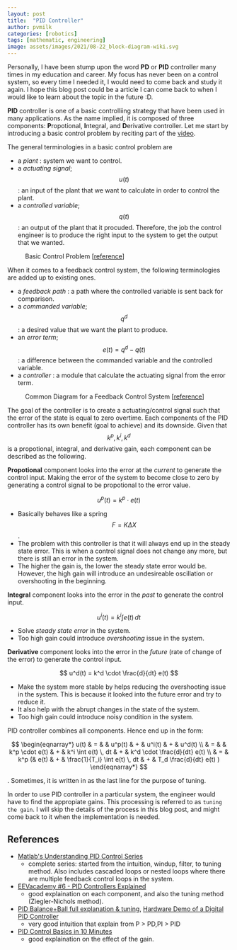 ```yaml
---
layout: post
title:  "PID Controller"
author: pvmilk
categories: [robotics]
tags: [mathematic, engineering]
image: assets/images/2021/08-22_block-diagram-wiki.svg
---
```


Personally, I have been stump upon the word **PD** or **PID** controller many times in my education and career. My focus has never been on a control system, so every time I needed it, I would need to come back and study it again. I hope this blog post could be a article I can come back to when I would like to learn about the topic in the future :D.

**PID** controller is one of a basic controlliing strategy that have been used in many applications.
As the name implied, it is composed of three components: **P**ropotional, **I**ntegral, and **D**erivative controller.
Let me start by introducing a basic control problem by reciting part of the [video](https://youtu.be/wkfEZmsQqiA).

The general terminologies in a basic control problem are
* a *plant* : system we want to control.
* a *actuating signal*; $$u(t)$$ : an input of the plant that we want to calculate in order to control the plant.
* a *controlled variable*; $$q(t)$$ : an output of the plant that it procuded.
Therefore, the job the control engineer is to produce the right input to the system to get the output that we wanted.

<figure class="align-center" style="width: 480px">
  <a href="#"><img src="{{ '/assets/images/2021/08-22_control-problem-setup.png' | absolute_url }}" alt=""></a>
  <figcaption> Basic Control Problem [<a href="https://youtu.be/wkfEZmsQqiA?t=80">reference</a>]</figcaption>
</figure> 


When it comes to a feedback control system, the following terminologies are added up to existing ones.
* a *feedback path* : a path where the controlled variable is sent back for comparison.
* a *commanded variable*; $$q^d$$ : a desired value that we want the plant to produce.
* an *error term*; $$e(t) = q^d - q(t)$$ : a difference between the commanded variable and the controlled variable.
* a *controller* : a module that calculate the actuating signal from the error term.

<figure class="align-center" style="width: 800px">
  <a href="#"><img src="{{ '/assets/images/2021/08-22_feedback-control-diagram.png' | absolute_url }}" alt=""></a>
  <figcaption>Common Diagram for a Feedback Control System [<a href="https://youtu.be/wkfEZmsQqiA?t=128">reference</a>]</figcaption>
</figure> 


The goal of the controller is to create a actuating/control signal such that the error of the state is equal to zero overtime. Each components of the PID controller has its own benefit (goal to achieve) and its downside. Given that $$ k^p, k^i, k^d$$ is a propotional, integral, and derivative gain, each component can be described as the following.

**Propotional** component looks into the error at the *current* to generate the control input. Making the error of the system to become close to zero by generating a control signal to be propotional to the error value.

  $$ u^p(t) = k^p \cdot e(t)$$

* Basically behaves like a spring $$F = K\Delta X$$.
* The problem with this controller is that it will always end up in the steady state error. This is when a control signal does not change any more, but there is still an error in the system.
* The higher the gain is, the lower the steady state error would be. However, the high gain will introduce an undesireable oscillation or overshooting in the beginning.


**Integral** component looks into the error in the *past* to generate the control input.

  $$ u^i(t) = k^i \int e(t) \, dt $$

* Solve *steady state error* in the system.
* Too high gain could introduce *overshooting* issue in the system.


**Derivative** component looks into the error in the *future* (rate of change of the error) to generate the control input.

  $$ u^d(t) = k^d \cdot \frac{d}{dt} e(t) $$

* Make the system more stable by helps reducing the overshooting issue in the system. This is because it looked into the future error and try to reduce it.
* It also help with the abrupt changes in the state of the system.
* Too high gain could introduce noisy condition in the system.

PID controller combines all components. Hence end up in the form:

$$ \begin{eqnarray*}
u(t) & = &      & u^p(t) & + & u^i(t) & + & u^d(t) \\
     & = &      & k^p \cdot e(t) & + & k^i \int e(t) \, dt & + & k^d \cdot \frac{d}{dt} e(t) \\
     & = & k^p (& e(t) & + & \frac{1}{T_i} \int e(t) \, dt & + & T_d \frac{d}{dt} e(t) )
\end{eqnarray*} $$

. Sometimes, it is written in as the last line for the purpose of tuning.

In order to use PID controller in a particular system, the engineer would have to find the appropiate gains. This processing is referred to as `tuning the gain`. I will skip the details of the process in this blog post, and might come back to it when the implementation is needed.


## References
* [Matlab's Understanding PID Control Series](https://www.youtube.com/watch?v=wkfEZmsQqiA&list=PLn8PRpmsu08pQBgjxYFXSsODEF3Jqmm-y)
  * complete series: started from the intuition, windup, filter, to tuning method. Also includes cascaded loops or nested loops where there are multiple feedback control loops in the system.
* [EEVacademy #6 - PID Controllers Explained](https://youtu.be/VVOi2dbtxC0)
  * good explaination on each component, and also the tuning method (Ziegler-Nichols method).
* [PID Balance+Ball full explanation & tuning](https://youtu.be/JFTJ2SS4xyA), [Hardware Demo of a Digital PID Controller](https://youtu.be/fusr9eTceEo)
  * very good intuition that explain from P > PD,PI > PID
* [PID Control Basics in 10 Minutes](https://youtu.be/srLMG0jlRMk)
  * good explaination on the effect of the gain.


